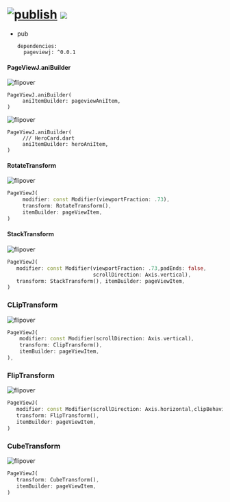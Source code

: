 # [![publish](https://github.com/ZuYun/pageviewj/actions/workflows/publish.yml/badge.svg)](https://github.com/ZuYun/pageviewj/actions/workflows/publish.yml)  [![](https://img.shields.io/badge/pageviewj-0.0.1-blue)](https://pub.dev/packages/pageviewj)

- pub

  ```
  dependencies:
    pageviewj: ^0.0.1
  ```

  

#### PageViewJ.aniBuilder

![flipover](https://raw.githubusercontent.com/ZuYun/pageviewj/main/preview/1.gif)

```
PageViewJ.aniBuilder(
     aniItemBuilder: pageviewAniItem,
)
```

![flipover](https://raw.githubusercontent.com/ZuYun/pageviewj/main/preview/hero.gif)

```
PageViewJ.aniBuilder(
     /// HeroCard.dart
     aniItemBuilder: heroAniItem,
)
```





#### RotateTransform

![flipover](https://raw.githubusercontent.com/ZuYun/pageviewj/main/preview/RotateTransform.gif)

```dart
PageViewJ(
     modifier: const Modifier(viewportFraction: .73),
     transform: RotateTransform(),
     itemBuilder: pageViewItem,
)
```



#### StackTransform

![flipover](https://raw.githubusercontent.com/ZuYun/pageviewj/main/preview/StackTransform.gif)

```dart
PageViewJ(
   modifier: const Modifier(viewportFraction: .73,padEnds: false,
                            scrollDirection: Axis.vertical),
   transform: StackTransform(), itemBuilder: pageViewItem,
)
```



### CLipTransform

![flipover](https://raw.githubusercontent.com/ZuYun/pageviewj/main/preview/ClipTransform.gif)

```dart
PageViewJ(
    modifier: const Modifier(scrollDirection: Axis.vertical),
    transform: ClipTransform(),
    itemBuilder: pageViewItem,
),
```



### FlipTransform

![flipover](https://raw.githubusercontent.com/ZuYun/pageviewj/main/preview/FlipTransform.gif)

```dart
PageViewJ(
   modifier: const Modifier(scrollDirection: Axis.horizontal,clipBehavior: Clip.none),
   transform: FlipTransform(),
   itemBuilder: pageViewItem,
)
```


### CubeTransform

![flipover](https://raw.githubusercontent.com/ZuYun/pageviewj/main/preview/CubeTransform.gif)

```dart
PageViewJ(
   transform: CubeTransform(),
   itemBuilder: pageViewItem,
)
```

